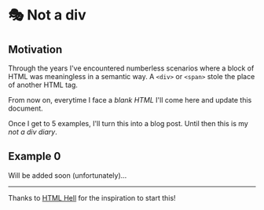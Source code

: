 # 🎭 Not a div

## Motivation
Through the years I've encountered numberless scenarios where a block of HTML was meaningless in a semantic way. A `<div>` or `<span>` stole the place of another HTML tag. 

From now on, everytime I face a _blank HTML_ I'll come here and update this document.

Once I get to 5 examples, I'll turn this into a blog post. Until then this is my _not a div diary_. 


## Example 0

Will be added soon (unfortunately)...


-----

Thanks to [HTML Hell](https://www.htmhell.dev/) for the inspiration to start this!
